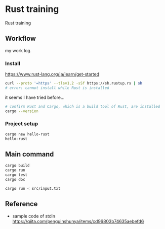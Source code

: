 # Rust training

Rust training

## Workflow

my work log.

### Install

https://www.rust-lang.org/ja/learn/get-started

```sh
curl --proto '=https' --tlsv1.2 -sSf https://sh.rustup.rs | sh
# error: cannot install while Rust is installed
```
it seems I have tried before...


```sh
# confirm Rust and Cargo, which is a build tool of Rust, are installed
cargo --version
```

### Project setup

```sh
cargo new hello-rust
hello-rust
```

## Main command

```sh
cargo build
cargo run
cargo test
cargo doc
```

```sh
cargo run < src/input.txt 
```

## Reference

* sample code of stdin
https://qiita.com/penguinshunya/items/cd96803b74635aebefd6

